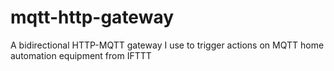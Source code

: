 # mqtt-http-gateway
A bidirectional HTTP-MQTT gateway I use to trigger actions on MQTT home automation equipment from IFTTT

